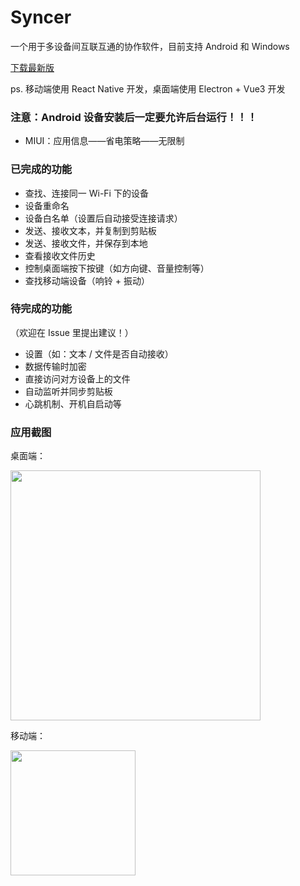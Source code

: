 # Syncer

一个用于多设备间互联互通的协作软件，目前支持 Android 和 Windows

[下载最新版](https://github.com/WBBB0730/Syncer/releases/tag/v1.0.0)

ps. 移动端使用 React Native 开发，桌面端使用 Electron + Vue3 开发

### 注意：Android 设备安装后一定要允许后台运行！！！
* MIUI：应用信息——省电策略——无限制

### 已完成的功能
* 查找、连接同一 Wi-Fi 下的设备
* 设备重命名
* 设备白名单（设置后自动接受连接请求）
* 发送、接收文本，并复制到剪贴板
* 发送、接收文件，并保存到本地
* 查看接收文件历史
* 控制桌面端按下按键（如方向键、音量控制等）
* 查找移动端设备（响铃 + 振动）

### 待完成的功能
（欢迎在 Issue 里提出建议！）
* 设置（如：文本 / 文件是否自动接收）
* 数据传输时加密
* 直接访问对方设备上的文件
* 自动监听并同步剪贴板
* 心跳机制、开机自启动等

### 应用截图
桌面端：

<img src="https://wbbb-1314488277.cos.ap-guangzhou.myqcloud.com/Syncer%2Fscreenshots%2Fd-1.png" alt="" width="400">

移动端：

<img src="https://wbbb-1314488277.cos.ap-guangzhou.myqcloud.com/Syncer%2Fscreenshots%2Fm-1.jpg" alt="" width="200">
